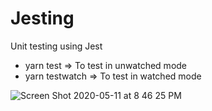 # Jesting
Unit testing using Jest

- yarn test => To test in unwatched mode
- yarn testwatch => To test in watched mode

![Screen Shot 2020-05-11 at 8 46 25 PM](https://user-images.githubusercontent.com/14003377/81578501-84dc6500-93c8-11ea-87b8-26d15200ae89.png)
